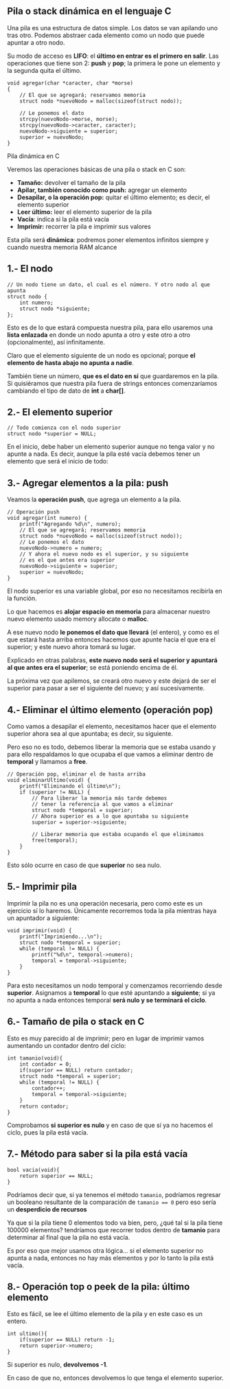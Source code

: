 ## Pila o stack dinámica en el lenguaje C

Una pila es una estructura de datos simple. Los datos se van apilando uno tras otro. Podemos abstraer cada elemento como un nodo que puede apuntar a otro nodo.

Su modo de acceso es **LIFO**: el **último en entrar es el primero en salir**. Las operaciones que tiene son 2: **push** y **pop**; la primera le pone un elemento y la segunda quita el último.


```
void agregar(char *caracter, char *morse)
{
    // El que se agregará; reservamos memoria
    struct nodo *nuevoNodo = malloc(sizeof(struct nodo));

    // Le ponemos el dato
    strcpy(nuevoNodo->morse, morse);
    strcpy(nuevoNodo->caracter, caracter);
    nuevoNodo->siguiente = superior;
    superior = nuevoNodo;
}
```



Pila dinámica en C

Veremos las operaciones básicas de una pila o stack en C son:

-   **Tamaño:** devolver el tamaño de la pila
-   **Apilar, también conocido como push:** agregar un elemento
-   **Desapilar, o la operación pop:** quitar el último elemento; es decir, el elemento superior
-   **Leer último:** leer el elemento superior de la pila
-   **Vacía**: indica si la pila está vacía
-   **Imprimir:** recorrer la pila e imprimir sus valores

Esta pila será **dinámica**: podremos poner elementos infinitos siempre y cuando nuestra memoria RAM alcance


## 1.- El nodo


```
// Un nodo tiene un dato, el cual es el número. Y otro nodo al que apunta
struct nodo {
    int numero;
    struct nodo *siguiente;
};
```

Esto es de lo que estará compuesta nuestra pila, para ello usaremos una **lista enlazada** en donde un nodo apunta a otro y este otro a otro (opcionalmente), así infinitamente.

Claro que el elemento siguiente de un nodo es opcional; porque **el elemento de hasta abajo no apunta a nadie**.

También tiene un número, **que es el dato en sí** que guardaremos en la pila. Si quisiéramos que nuestra pila fuera de strings entonces comenzaríamos cambiando el tipo de dato de **int** a **char\[\]**.

## 2.- El elemento superior

```
// Todo comienza con el nodo superior
struct nodo *superior = NULL;
```

En el inicio, debe haber un elemento superior aunque no tenga valor y no apunte a nada. Es decir, aunque la pila esté vacía debemos tener un elemento que será el inicio de todo:

## 3.- Agregar elementos a la pila: push

Veamos la **operación push**, que agrega un elemento a la pila.

```
// Operación push
void agregar(int numero) {
    printf("Agregando %d\n", numero);
    // El que se agregará; reservamos memoria
    struct nodo *nuevoNodo = malloc(sizeof(struct nodo));
    // Le ponemos el dato
    nuevoNodo->numero = numero;
    // Y ahora el nuevo nodo es el superior, y su siguiente
    // es el que antes era superior
    nuevoNodo->siguiente = superior;
    superior = nuevoNodo;
}
```


El nodo superior es una variable global, por eso no necesitamos recibirla en la función.

Lo que hacemos es **alojar espacio en memoria** para almacenar nuestro nuevo elemento usado memory allocate o **malloc**.

A ese nuevo nodo **le ponemos el dato que llevará** (el entero), y como es el que estará hasta arriba entonces hacemos que apunte hacia el que era el superior; y este nuevo ahora tomará su lugar.

Explicado en otras palabras, **este nuevo nodo será el superior y apuntará al que antes era el superior**; se está poniendo encima de él.

La próxima vez que apilemos, se creará otro nuevo y este dejará de ser el superior para pasar a ser el siguiente del nuevo; y así sucesivamente.

## 4.- Eliminar el último elemento (operación pop)

Como vamos a desapilar el elemento, necesitamos hacer que el elemento superior ahora sea al que apuntaba; es decir, su siguiente.

Pero eso no es todo, debemos liberar la memoria que se estaba usando y para ello respaldamos lo que ocupaba el que vamos a eliminar dentro de **temporal** y llamamos a **free**.


```
// Operación pop, eliminar el de hasta arriba
void eliminarUltimo(void) {
    printf("Eliminando el último\n");
    if (superior != NULL) {
        // Para liberar la memoria más tarde debemos
        // tener la referencia al que vamos a eliminar
        struct nodo *temporal = superior;
        // Ahora superior es a lo que apuntaba su siguiente
        superior = superior->siguiente;
 
        // Liberar memoria que estaba ocupando el que eliminamos
        free(temporal);
    }
}
```

Esto sólo ocurre en caso de que **superior** no sea nulo.

## 5.- Imprimir pila

Imprimir la pila no es una operación necesaria, pero como este es un ejercicio sí lo haremos. Únicamente recorremos toda la pila mientras haya un apuntador a siguiente:

```
void imprimir(void) {
    printf("Imprimiendo...\n");
    struct nodo *temporal = superior;
    while (temporal != NULL) {
        printf("%d\n", temporal->numero);
        temporal = temporal->siguiente;
    }
}
```

Para esto necesitamos un nodo temporal y comenzamos recorriendo desde **superior**. Asignamos a **temporal** lo que esté apuntando a **siguiente**; si ya no apunta a nada entonces temporal **será nulo y se terminará el ciclo**.

## 6.- Tamaño de pila o stack en C

Esto es muy parecido al de imprimir; pero en lugar de imprimir vamos aumentando un contador dentro del ciclo:

```
int tamanio(void){
    int contador = 0;
    if(superior == NULL) return contador;
    struct nodo *temporal = superior;
    while (temporal != NULL) {
		contador++;
        temporal = temporal->siguiente;
    }
    return contador;
}
```

Comprobamos **si superior es nulo** y en caso de que sí ya no hacemos el ciclo, pues la pila está vacía.

## 7.- Método para saber si la pila está vacía

```
bool vacia(void){
    return superior == NULL;
}
```

Podríamos decir que, si ya tenemos el método `tamanio`, podríamos regresar un booleano resultante de la comparación de `tamanio == 0` pero eso sería un **desperdicio de recursos**

Ya que si la pila tiene 0 elementos todo va bien, pero, ¿qué tal si la pila tiene 100000 elementos? tendríamos que recorrer todos dentro de **tamanio** para determinar al final que la pila no está vacía.

Es por eso que mejor usamos otra lógica… si el elemento superior no apunta a nada, entonces no hay más elementos y por lo tanto la pila está vacía.

## 8.- Operación top o peek de la pila: último elemento

Esto es fácil, se lee el último elemento de la pila y en este caso es un entero.


```
int ultimo(){
    if(superior == NULL) return -1;
    return superior->numero;
}
```

Si superior es nulo, **devolvemos -1**.

En caso de que no, entonces devolvemos lo que tenga el elemento superior.
